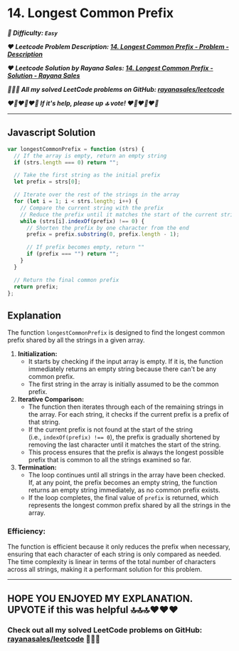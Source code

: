 # 14. Longest Common Prefix

**_🌱 Difficulty: `Easy`_**

**_❤️ Leetcode Problem Description: [14. Longest Common Prefix - Problem - Description](https://leetcode.com/problems/longest-common-prefix/description/)_**

**_❤️ Leetcode Solution by Rayana Sales: [14. Longest Common Prefix - Solution - Rayana Sales](https://leetcode.com/problems/array-reduce-transformation/solutions/5733909/the-easiest-solution-simple-to-understand-javascript-solution/)_**

**_💁🏻‍♀️ All my solved LeetCode problems on GitHub: [rayanasales/leetcode](https://github.com/rayanasales/leetcode)_**

**_❤️‍🔥❤️‍🔥❤️‍🔥 If it's help, please up 🔝 vote! ❤️‍🔥❤️‍🔥❤️‍🔥_**

---

## Javascript Solution

```js
var longestCommonPrefix = function (strs) {
  // If the array is empty, return an empty string
  if (strs.length === 0) return "";

  // Take the first string as the initial prefix
  let prefix = strs[0];

  // Iterate over the rest of the strings in the array
  for (let i = 1; i < strs.length; i++) {
    // Compare the current string with the prefix
    // Reduce the prefix until it matches the start of the current string
    while (strs[i].indexOf(prefix) !== 0) {
      // Shorten the prefix by one character from the end
      prefix = prefix.substring(0, prefix.length - 1);

      // If prefix becomes empty, return ""
      if (prefix === "") return "";
    }
  }

  // Return the final common prefix
  return prefix;
};
```

## Explanation

The function `longestCommonPrefix` is designed to find the longest common prefix shared by all the strings in a given array.

1. **Initialization:**
   - It starts by checking if the input array is empty. If it is, the function immediately returns an empty string because there can't be any common prefix.
   - The first string in the array is initially assumed to be the common prefix.
2. **Iterative Comparison:**
   - The function then iterates through each of the remaining strings in the array. For each string, it checks if the current prefix is a prefix of that string.
   - If the current prefix is not found at the start of the string (i.e., `indexOf(prefix) !== 0`), the prefix is gradually shortened by removing the last character until it matches the start of the string.
   - This process ensures that the prefix is always the longest possible prefix that is common to all the strings examined so far.
3. **Termination:**
   - The loop continues until all strings in the array have been checked. If, at any point, the prefix becomes an empty string, the function returns an empty string immediately, as no common prefix exists.
   - If the loop completes, the final value of `prefix` is returned, which represents the longest common prefix shared by all the strings in the array.

### **Efficiency:**

The function is efficient because it only reduces the prefix when necessary, ensuring that each character of each string is only compared as needed. The time complexity is linear in terms of the total number of characters across all strings, making it a performant solution for this problem.

---

## HOPE YOU ENJOYED MY EXPLANATION. UPVOTE if this was helpful 🔝🔝🔝❤️❤️❤️

### Check out all my solved LeetCode problems on GitHub: [rayanasales/leetcode](https://github.com/rayanasales/leetcode) 🤙😚🤘
